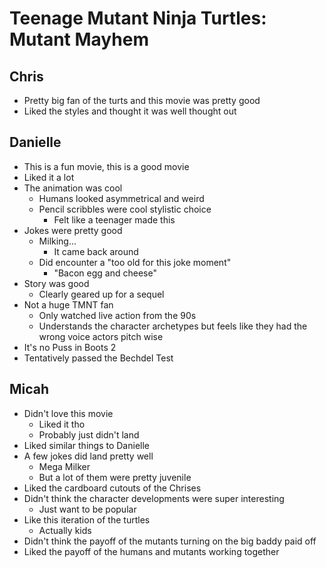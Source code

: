 # Teenage Mutant Ninja Turtles: Mutant Mayhem

## Chris

- Pretty big fan of the turts and this movie was pretty good
- Liked the styles and thought it was well thought out

## Danielle

- This is a fun movie, this is a good movie
- Liked it a lot
- The animation was cool
  - Humans looked asymmetrical and weird
  - Pencil scribbles were cool stylistic choice
    - Felt like a teenager made this
- Jokes were pretty good
  - Milking...
    - It came back around
  - Did encounter a "too old for this joke moment"
    - "Bacon egg and cheese"
- Story was good
  - Clearly geared up for a sequel
- Not a huge TMNT fan 
  - Only watched live action from the 90s
  - Understands the character archetypes but feels like they had the wrong
    voice actors pitch wise
- It's no Puss in Boots 2
- Tentatively passed the Bechdel Test

## Micah

- Didn't love this movie
  - Liked it tho
  - Probably just didn't land
- Liked similar things to Danielle
- A few jokes did land pretty well
  - Mega Milker
  - But a lot of them were pretty juvenile
- Liked the cardboard cutouts of the Chrises
- Didn't think the character developments were super interesting
  - Just want to be popular
- Like this iteration of the turtles
  - Actually kids
- Didn't think the payoff of the mutants turning on the big baddy paid off
- Liked the payoff of the humans and mutants working together
